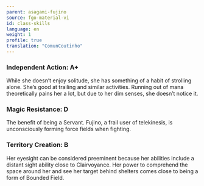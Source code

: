 ```yaml
---
parent: asagami-fujino
source: fgo-material-vi
id: class-skills
language: en
weight: 1
profile: true
translation: "ComunCoutinho"
---
```


### Independent Action: A+

While she doesn’t enjoy solitude, she has something of a habit of strolling alone. She’s good at trailing and similar activities. Running out of mana theoretically pains her a lot, but due to her dim senses, she doesn’t notice it.

### Magic Resistance: D

The benefit of being a Servant.
Fujino, a frail user of telekinesis, is unconsciously forming force fields when fighting.

### Territory Creation: B

Her eyesight can be considered preeminent because her abilities include a distant sight ability close to Clairvoyance.
Her power to comprehend the space around her and see her target behind shelters comes close to being a form of Bounded Field.
